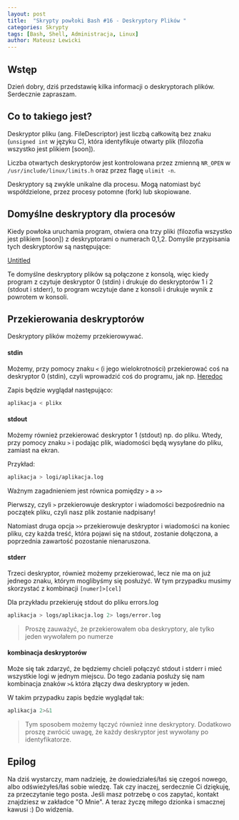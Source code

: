 ```yaml
---
layout: post
title:  "Skrypty powłoki Bash #16 - Deskryptory Plików "
categories: Skrypty
tags: [Bash, Shell, Administracja, Linux]
author: Mateusz Lewicki
---
```

## Wstęp

Dzień dobry, dziś przedstawię kilka informacji o deskryptorach plików.
Serdecznie zapraszam.

## Co to takiego jest?

Deskryptor pliku (ang. FileDescriptor) jest liczbą całkowitą bez znaku (`unsigned int` w języku C), która identyfikuje otwarty plik (filozofia wszystko jest plikiem [soon]).

Liczba otwartych deskryptorów jest kontrolowana przez zmienną `NR_OPEN` w `/usr/include/linux/limits.h` oraz przez flagę `ulimit -n`.

Deskryptory są zwykle unikalne dla procesu. Mogą natomiast być współdzielone, przez procesy potomne (fork) lub skopiowane.

## Domyślne deskryptory dla procesów

Kiedy powłoka uruchamia program, otwiera ona trzy pliki (filozofia wszystko jest plikiem [soon]) z deskryptorami o numerach 0,1,2. Domyśle przypisania tych deskryptorów są następujące:

[Untitled](https://www.notion.so/512ce307e914437ca9cd570e5727d9ea)

Te domyślne deskryptory plików są połączone z konsolą, więc kiedy program z czytuje deskryptor 0 (stdin) i drukuje do deskryptorów 1 i 2 (stdout i stderr), to program wczytuje dane z konsoli i drukuje wynik z powrotem w konsoli. 

## Przekierowania deskryptorów

Deskryptory plików możemy przekierowywać.

#### stdin

Możemy, przy pomocy znaku `<` (i jego wielokrotności) przekierować coś na deskryptor 0 (stdin), czyli wprowadzić coś do programu, jak np. [Heredoc]([https://mateuszlewicki.pl/skrypty/2021/Bash15.html](https://mateuszlewicki.pl/skrypty/2021/Bash15.html)) 

Zapis będzie wyglądał następująco:

```bash
aplikacja < plikx
```

#### stdout

Możemy również przekierować deskryptor 1 (stdout) np. do pliku. Wtedy, przy pomocy znaku `>` i podając plik, wiadomości będą wysyłane do pliku, zamiast na ekran.

Przykład:

```bash
aplikacja > logi/aplikacja.log 
```

Ważnym zagadnieniem jest równica pomiędzy `>` a  `>>`

Pierwszy, czyli `>` przekierowuje deskryptor i wiadomości bezpośrednio na początek pliku, czyli nasz plik zostanie nadpisany!

Natomiast druga opcja `>>` przekierowuje deskryptor i wiadomości na koniec pliku, czy każda treść, która pojawi się na stdout, zostanie dołączona, a poprzednia zawartość pozostanie nienaruszona.

#### stderr

Trzeci deskryptor, również możemy przekierować, lecz nie ma on już jednego znaku, którym moglibyśmy się posłużyć. W tym przypadku musimy skorzystać z kombinacji `[numer]>[cel]`

Dla przykładu przekieruję stdout do pliku errors.log

```bash
aplikacja > logs/aplikacja.log 2> logs/error.log
```

> Proszę zauważyć, że przekierowałem oba deskryptory, ale tylko jeden wywołałem po numerze
> 

#### kombinacja deskryptorów

Może się tak zdarzyć, że będziemy chcieli połączyć stdout i stderr i mieć wszystkie logi w jednym miejscu. Do tego zadania posłuży się nam kombinacja znaków `>&` która złączy dwa deskryptory w jeden.

W takim przypadku zapis będzie wyglądał tak:

```bash
aplikacja 2>&1 
```

> Tym sposobem możemy łączyć również inne deskryptory. Dodatkowo proszę zwrócić uwagę, że każdy deskryptor jest wywołany po identyfikatorze.
> 

## Epilog

Na dziś wystarczy, mam nadzieję, że dowiedziałeś/łaś się czegoś nowego, albo odświeżyłeś/łaś sobie wiedzę.
Tak czy inaczej, serdecznie Ci dziękuję, za przeczytanie tego posta.
Jeśli masz potrzebę o cos zapytać, kontakt znajdziesz w zakładce "O Mnie".
A teraz życzę miłego dzionka i smacznej kawusi :)
Do widzenia.